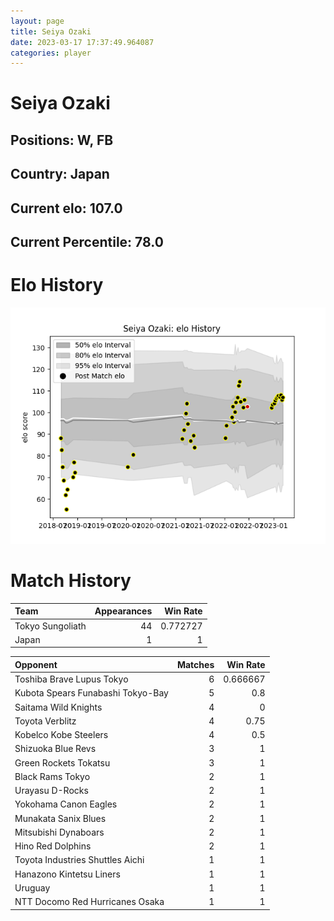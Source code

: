 ```yaml
---  
layout: page  
title: Seiya Ozaki  
date: 2023-03-17 17:37:49.964087  
categories: player  
---
```

# Seiya Ozaki

## Positions: W, FB

## Country: Japan

## Current elo: 107.0

## Current Percentile: 78.0

# Elo History


![elo history](history_SeiyaOzaki.png)
# Match History


| Team             |   Appearances |   Win Rate |
|:-----------------|--------------:|-----------:|
| Tokyo Sungoliath |            44 |   0.772727 |
| Japan            |             1 |   1        |

| Opponent                          |   Matches |   Win Rate |
|:----------------------------------|----------:|-----------:|
| Toshiba Brave Lupus Tokyo         |         6 |   0.666667 |
| Kubota Spears Funabashi Tokyo-Bay |         5 |   0.8      |
| Saitama Wild Knights              |         4 |   0        |
| Toyota Verblitz                   |         4 |   0.75     |
| Kobelco Kobe Steelers             |         4 |   0.5      |
| Shizuoka Blue Revs                |         3 |   1        |
| Green Rockets Tokatsu             |         3 |   1        |
| Black Rams Tokyo                  |         2 |   1        |
| Urayasu D-Rocks                   |         2 |   1        |
| Yokohama Canon Eagles             |         2 |   1        |
| Munakata Sanix Blues              |         2 |   1        |
| Mitsubishi Dynaboars              |         2 |   1        |
| Hino Red Dolphins                 |         2 |   1        |
| Toyota Industries Shuttles Aichi  |         1 |   1        |
| Hanazono Kintetsu Liners          |         1 |   1        |
| Uruguay                           |         1 |   1        |
| NTT Docomo Red Hurricanes Osaka   |         1 |   1        |